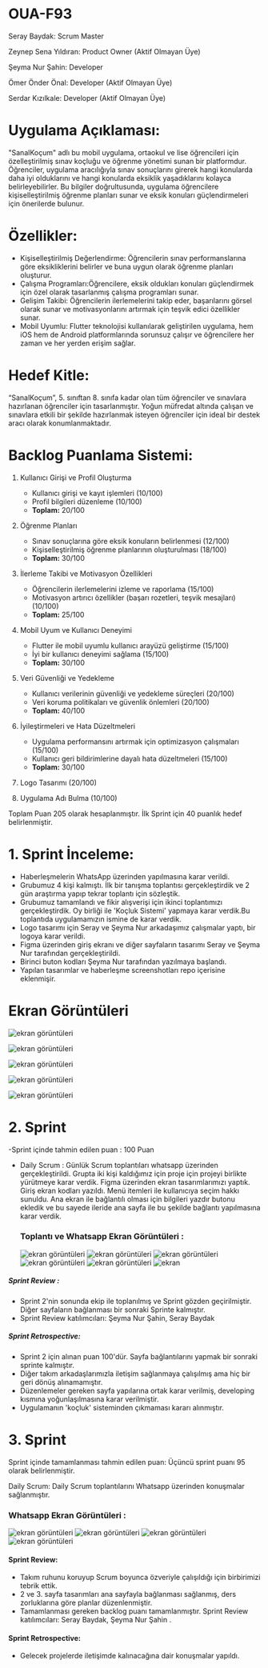 # OUA-F93
Seray Baydak: Scrum Master

Zeynep Sena Yıldıran: Product Owner (Aktif Olmayan Üye)

Şeyma Nur Şahin: Developer

Ömer Önder Önal: Developer (Aktif Olmayan Üye)

Serdar Kızılkale: Developer (Aktif Olmayan Üye)


# Uygulama Açıklaması:

"SanalKoçum" adlı bu mobil uygulama, ortaokul ve lise öğrencileri için özelleştirilmiş sınav koçluğu ve öğrenme yönetimi sunan bir platformdur. Öğrenciler, uygulama aracılığıyla sınav sonuçlarını girerek hangi konularda daha iyi olduklarını ve hangi konularda eksiklik yaşadıklarını kolayca belirleyebilirler. Bu bilgiler doğrultusunda, uygulama öğrencilere kişiselleştirilmiş öğrenme planları sunar ve eksik konuları güçlendirmeleri için önerilerde bulunur.

# Özellikler:

- Kişiselleştirilmiş Değerlendirme: Öğrencilerin sınav performanslarına göre eksikliklerini belirler ve buna uygun olarak öğrenme planları oluşturur.
- Çalışma Programları:Öğrencilere, eksik oldukları konuları güçlendirmek için özel olarak tasarlanmış çalışma programları sunar.
- Gelişim Takibi: Öğrencilerin ilerlemelerini takip eder, başarılarını görsel olarak sunar ve motivasyonlarını artırmak için teşvik edici özellikler sunar.
- Mobil Uyumlu: Flutter teknolojisi kullanılarak geliştirilen uygulama, hem iOS hem de Android platformlarında sorunsuz çalışır ve öğrencilere her zaman ve her yerden erişim sağlar.

# Hedef Kitle:

“SanalKoçum”, 5. sınıftan 8. sınıfa kadar olan tüm öğrenciler ve sınavlara hazırlanan öğrenciler için tasarlanmıştır. Yoğun müfredat altında çalışan ve sınavlara etkili bir şekilde hazırlanmak isteyen öğrenciler için ideal bir destek aracı olarak konumlanmaktadır.


# Backlog Puanlama Sistemi:

1. Kullanıcı Girişi ve Profil Oluşturma
   - Kullanıcı girişi ve kayıt işlemleri (10/100)
   - Profil bilgileri düzenleme (10/100)
   - **Toplam:** 20/100

2. Öğrenme Planları
   - Sınav sonuçlarına göre eksik konuların belirlenmesi (12/100)
   - Kişiselleştirilmiş öğrenme planlarının oluşturulması (18/100)
   - **Toplam:** 30/100

4. İlerleme Takibi ve Motivasyon Özellikleri
   - Öğrencilerin ilerlemelerini izleme ve raporlama (15/100)
   - Motivasyon artırıcı özellikler (başarı rozetleri, teşvik mesajları) (10/100)
   - **Toplam:** 25/100

5. Mobil Uyum ve Kullanıcı Deneyimi
   - Flutter ile mobil uyumlu kullanıcı arayüzü geliştirme (15/100)
   - İyi bir kullanıcı deneyimi sağlama (15/100)
   - **Toplam:** 30/100

6. Veri Güvenliği ve Yedekleme
   - Kullanıcı verilerinin güvenliği ve yedekleme süreçleri (20/100)
   - Veri koruma politikaları ve güvenlik önlemleri (20/100)
   - **Toplam:** 40/100

7. İyileştirmeleri ve Hata Düzeltmeleri
   - Uygulama performansını artırmak için optimizasyon çalışmaları (15/100)
   - Kullanıcı geri bildirimlerine dayalı hata düzeltmeleri (15/100)
   - **Toplam:** 30/100
8. Logo Tasarımı (20/100)
9. Uygulama Adı Bulma (10/100)
    

Toplam Puan 205 olarak hesaplanmıştır. İlk Sprint için 40 puanlık hedef belirlenmiştir.

# 1. Sprint İnceleme:
- Haberleşmelerin WhatsApp üzerinden yapılmasına karar verildi.
- Grubumuz 4 kişi kalmıştı. İlk bir tanışma toplantısı gerçekleştirdik ve 2 gün araştırma yapıp tekrar toplantı için sözleştik.
- Grubumuz tamamlandı ve fikir alışverişi için ikinci toplantımızı gerçekleştirdik. Oy birliği ile 'Koçluk Sistemi' yapmaya karar verdik.Bu toplantıda uygulamamızın ismine de karar verdik.
- Logo tasarımı için Seray ve Şeyma Nur arkadaşımız çalışmalar yaptı, bir logoya karar verildi.
- Figma üzerinden giriş ekranı ve diğer sayfaların tasarımı Seray ve Şeyma Nur tarafından gerçekleştirildi.
- Birinci buton kodları Şeyma Nur tarafından yazılmaya başlandı.
- Yapılan tasarımlar ve haberleşme screenshotları repo içerisine eklenmişir.


# Ekran Görüntüleri

  ![ekran görüntüleri](https://github.com/OUA-F93/G93/blob/main/1.Sprint%20Screenshot/Ekran%20Resmi%202024-07-04%2017.32.27.png)
  
![ekran görüntüleri](https://github.com/OUA-F93/G93/blob/main/1.Sprint%20Screenshot/Ekran%20Resmi%202024-07-05%2021.42.25.png)

![ekran görüntüleri](https://github.com/OUA-F93/G93/blob/main/1.Sprint%20Screenshot/Ekran%20Resmi%202024-07-05%2021.44.11.png)

![ekran görüntüleri](https://github.com/OUA-F93/G93/blob/main/1.Sprint%20Screenshot/Ekran%20Resmi%202024-07-05%2021.48.29.png)

![ekran görüntüleri](https://github.com/OUA-F93/G93/blob/main/1.Sprint%20Screenshot/Ekran%20Resmi%202024-07-05%2021.49.22.png)


# 2. Sprint

-Sprint içinde tahmin edilen puan : 100 Puan

- Daily Scrum : Günlük Scrum toplantıları whatsapp üzerinden gerçekleştirildi. Grupta iki kişi kaldığımız için proje için projeyi birlikte yürütmeye karar verdik. Figma üzerinden ekran tasarımlarımızı yaptık. Giriş ekran kodları yazıldı. Menü itemleri ile kullanıcıya seçim hakkı sunuldu. Ana ekran ile bağlantılı olması için bilgileri yazdır butonu ekledik ve bu sayede ileride ana sayfa ile bu şekilde bağlantı yapılmasına karar verdik.

  
  ### Toplantı ve Whatsapp Ekran Görüntüleri :

  ![ekran görüntüleri](https://github.com/OUA-F93/G93/blob/main/%202.sprint%20Screenshot/Ekran%20Resmi%202024-07-18%2021.47.28.png)
  ![ekran görüntüleri](https://github.com/OUA-F93/G93/blob/main/%202.sprint%20Screenshot/Ekran%20Resmi%202024-07-18%2021.49.08.png)
  ![ekran görüntüleri](https://github.com/OUA-F93/G93/blob/main/%202.sprint%20Screenshot/Ekran%20Resmi%202024-07-18%2023.19.19.png)
  ![ekran görüntüleri](https://github.com/OUA-F93/G93/blob/main/%202.sprint%20Screenshot/WhatsApp%20Image%202024-07-19%20at%2011.49.14.jpeg)
  ![ekran görüntüleri](https://github.com/OUA-F93/G93/blob/main/%202.sprint%20Screenshot/WhatsApp%20Image%202024-07-19%20at%2011.50.53.jpeg)
  ![ekran](https://github.com/OUA-F93/G93/blob/main/2.sprint%20Screenshot/Ekran%20Resmi%202024-07-20%2021.23.47.png)


 ##### Sprint Review :
 
 - Sprint 2'nin sonunda ekip ile toplanılmış ve Sprint gözden geçirilmiştir. Diğer sayfaların bağlanması bir sonraki Sprinte kalmıştır.
 - Sprint Review katılımcıları: Şeyma Nur Şahin, Seray Baydak

 ##### Sprint Retrospective:
 
 - Sprint 2 için alınan puan 100'dür. Sayfa bağlantılarını yapmak bir sonraki sprinte kalmıştır.
 - Diğer takım arkadaşlarımızla iletişim sağlanmaya çalışılmış ama hiç bir geri dönüş alınamamıştır.
 - Düzenlemeler gereken sayfa yapılarına ortak karar verilmiş, developing kısmına yoğunlaşılmasına karar verilmiştir.
 - Uygulamanın 'koçluk' sisteminden çıkmaması kararı alınmıştır.

# 3. Sprint

Sprint içinde tamamlanması tahmin edilen puan: Üçüncü sprint puanı 95 olarak belirlenmiştir.

Daily Scrum: Daily Scrum toplantılarını Whatsapp üzerinden konuşmalar sağlanmıştır.


  ### Whatsapp Ekran Görüntüleri :

  ![ekran görüntüleri](https://github.com/OUA-F93/G93/blob/main/3.%20Sprint%20screenshot/Ekran%20Resmi%202024-07-31%2000.10.51.png)
  ![ekran görüntüleri](https://github.com/OUA-F93/G93/blob/main/3.%20Sprint%20screenshot/Ekran%20Resmi%202024-07-31%2000.11.18.png)
  ![ekran görüntüleri](https://github.com/OUA-F93/G93/blob/main/3.%20Sprint%20screenshot/Ekran%20Resmi%202024-07-31%2000.12.18.png)
  ![ekran görüntüleri](https://github.com/OUA-F93/G93/blob/main/3.%20Sprint%20screenshot/Ekran%20Resmi%202024-07-31%2000.16.32.png)

#### Sprint Review:

- Takım ruhunu koruyup Scrum boyunca özveriyle çalışıldığı için birbirimizi tebrik ettik.
- 2 ve 3. sayfa tasarımları ana sayfayla bağlanması sağlanmış, ders zorluklarına göre planlar düzenlenmiştir.
- Tamamlanması gereken backlog puanı tamamlanmıştır.
Sprint Review katılımcıları: Seray Baydak, Şeyma Nur Şahin .

#### Sprint Retrospective:
- Gelecek projelerde iletişimde kalınacağına dair konuşmalar yapıldı.
